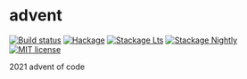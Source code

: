 # advent

[![Build status](https://img.shields.io/travis/chrisaupshaw/advent.svg?logo=travis)](https://travis-ci.org/chrisaupshaw/advent)
[![Hackage](https://img.shields.io/hackage/v/advent.svg?logo=haskell)](https://hackage.haskell.org/package/advent)
[![Stackage Lts](http://stackage.org/package/advent/badge/lts)](http://stackage.org/lts/package/advent)
[![Stackage Nightly](http://stackage.org/package/advent/badge/nightly)](http://stackage.org/nightly/package/advent)
[![MIT license](https://img.shields.io/badge/license-MIT-blue.svg)](LICENSE)

2021 advent of code
